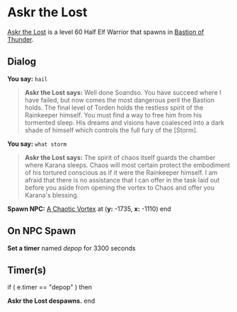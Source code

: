 # Askr the Lost



[Askr the Lost](/npc/209157) is a level 60 Half Elf Warrior that spawns in [Bastion of Thunder](/zone/209).



## Dialog

**You say:** `hail`



>**Askr the Lost says:** Well done Soandso.  You have succeed where I have failed, but now comes the most dangerous peril the Bastion holds.  The final level of Torden holds the restless spirit of the Rainkeeper himself.  You must find a way to free him from his tormented sleep.  His dreams and visions have coalesced into a dark shade of himself which controls the full fury of the [Storm].




**You say:** `what storm`



>**Askr the Lost says:** The spirit of chaos itself guards the chamber where Karana sleeps.  Chaos will most certain protect the embodiment of his tortured conscious as if it were the Rainkeeper himself.  I am afraid that there is no assistance that I can offer in the task laid out before you aside from opening the vortex to Chaos and offer you Karana's blessing.


**Spawn NPC:**  [A Chaotic Vortex](/npc/209158) at (**y:** -1735, **x:** -1110)
end



## On NPC Spawn

**Set a timer** named *depop* for 3300 seconds


## Timer(s)

if ( e.timer == "depop" ) then


**Askr the Lost despawns.**
end
